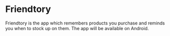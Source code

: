 # Friendtory
Friendtory is the app which remembers products you purchase and reminds you when to stock up on them.
The app will be available on Android.
